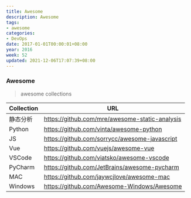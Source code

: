 ```yaml
---
title: Awesome
description: Awesome
tags:
- awesome
categories:
- DevOps
date: 2017-01-01T00:00:01+08:00
year: 2016
week: 52
updated: 2021-12-06T17:07:39+08:00
---
```


### Awesome

> awesome collections

| Collection | URL |
| ---------- | --- |
| 静态分析 | https://github.com/mre/awesome-static-analysis |
| Python | https://github.com/vinta/awesome-python |
| JS | https://github.com/sorrycc/awesome-javascript |
| Vue | https://github.com/vuejs/awesome-vue |
| VSCode | https://github.com/viatsko/awesome-vscode |
| PyCharm| https://github.com/JetBrains/awesome-pycharm |
| MAC | https://github.com/jaywcjlove/awesome-mac |
| Windows | https://github.com/Awesome-Windows/Awesome|
